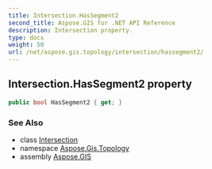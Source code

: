 ```yaml
---
title: Intersection.HasSegment2
second_title: Aspose.GIS for .NET API Reference
description: Intersection property. 
type: docs
weight: 50
url: /net/aspose.gis.topology/intersection/hassegment2/
---
```

## Intersection.HasSegment2 property

```csharp
public bool HasSegment2 { get; }
```

### See Also

* class [Intersection](../)
* namespace [Aspose.Gis.Topology](../../intersection/)
* assembly [Aspose.GIS](../../../)


